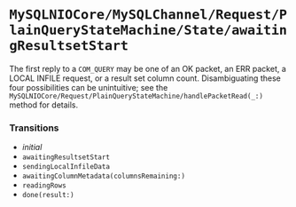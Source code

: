 # ``MySQLNIOCore/MySQLChannel/Request/PlainQueryStateMachine/State/awaitingResultsetStart``

The first reply to a `COM_QUERY` may be one of an OK packet, an ERR packet, a LOCAL INFILE request, or a result set column count. Disambiguating these four possibilities can be unintuitive; see the ``MySQLNIOCore/Request/PlainQueryStateMachine/handlePacketRead(_:)`` method for details.

### Transitions

- _initial_
- ``awaitingResultsetStart``
- ``sendingLocalInfileData``
- ``awaitingColumnMetadata(columnsRemaining:)``
- ``readingRows``
- ``done(result:)``
